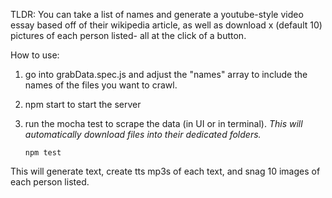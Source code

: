 TLDR: You can take a list of names and generate a youtube-style video essay based off of their wikipedia 
article, as well as download x (default 10) pictures of each person listed- all at the click of a button.

How to use:
1. go into grabData.spec.js and adjust the "names" array to include the names of the files you want to crawl.
2. npm start to start the server
3. run the mocha test to scrape the data (in UI or in terminal). *This will automatically download files into their dedicated folders.*

    ```npm test```

This will generate text, create tts mp3s of each text, and snag 10 images of each person listed.

